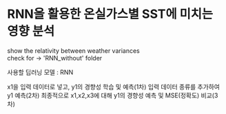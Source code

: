 # RNN을 활용한 온실가스별 SST에 미치는 영향 분석
show the relativity between weather variances  
check for -> 'RNN_without' folder  

사용할 딥러닝 모델 : RNN

x1을 입력 데이터로 넣고, y1의 경향성 학습 및 예측(1차)
입력 데이터 종류를 추가하여 y1 예측(2차)
최종적으로 x1,x2,x3에 대해 y1의 경향성 예측 및 MSE(정확도) 비교(3차)

